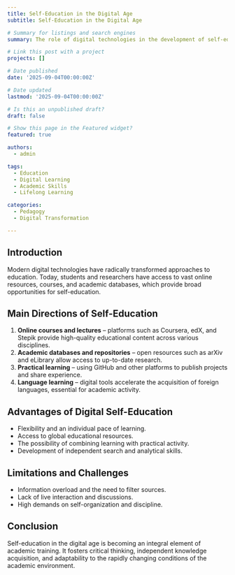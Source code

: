 ```yaml
---
title: Self-Education in the Digital Age
subtitle: Self-Education in the Digital Age

# Summary for listings and search engines
summary: The role of digital technologies in the development of self-education and the formation of academic competencies.

# Link this post with a project
projects: []

# Date published
date: '2025-09-04T00:00:00Z'

# Date updated
lastmod: '2025-09-04T00:00:00Z'

# Is this an unpublished draft?
draft: false

# Show this page in the Featured widget?
featured: true

authors:
  - admin

tags:
  - Education
  - Digital Learning
  - Academic Skills
  - Lifelong Learning

categories:
  - Pedagogy
  - Digital Transformation

---
```


## Introduction  

Modern digital technologies have radically transformed approaches to education. Today, students and researchers have access to vast online resources, courses, and academic databases, which provide broad opportunities for self-education.  

## Main Directions of Self-Education  

1. **Online courses and lectures** – platforms such as Coursera, edX, and Stepik provide high-quality educational content across various disciplines.  
2. **Academic databases and repositories** – open resources such as arXiv and eLibrary allow access to up-to-date research.  
3. **Practical learning** – using GitHub and other platforms to publish projects and share experience.  
4. **Language learning** – digital tools accelerate the acquisition of foreign languages, essential for academic activity.  

## Advantages of Digital Self-Education  

- Flexibility and an individual pace of learning.  
- Access to global educational resources.  
- The possibility of combining learning with practical activity.  
- Development of independent search and analytical skills.  

## Limitations and Challenges  

- Information overload and the need to filter sources.  
- Lack of live interaction and discussions.  
- High demands on self-organization and discipline.  

## Conclusion  

Self-education in the digital age is becoming an integral element of academic training. It fosters critical thinking, independent knowledge acquisition, and adaptability to the rapidly changing conditions of the academic environment.  

